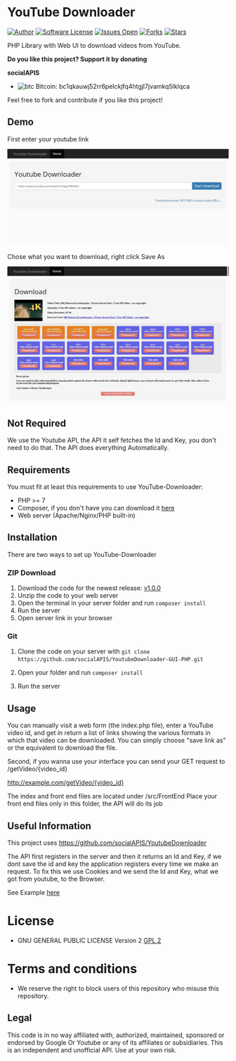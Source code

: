 # YouTube Downloader

[![Author](https://img.shields.io/badge/Author-socialAPIS-blue)](https://github.com/socialAPIS)
[![Software License](https://img.shields.io/github/license/socialAPIS/YoutubeDownloader-GUI-PHP)](LICENSE)
[![Issues Open](https://img.shields.io/github/issues/socialAPIS/YoutubeDownloader-GUI-PHP)](IssuesOpen)
[![Forks](https://img.shields.io/github/forks/socialAPIS/YoutubeDownloader-GUI-PHP)](forks)
[![Stars](https://img.shields.io/github/stars/socialAPIS/YoutubeDownloader-GUI-PHP)](stars)

PHP Library with Web UI to download videos from YouTube.

**Do you like this project? Support it by donating**

**socialAPIS**

- ![btc](https://raw.githubusercontent.com/reek/anti-adblock-killer/gh-pages/images/bitcoin.png) Bitcoin: bc1qkauwj52rr6pelckjfq4htgjl7jvamkq5lklqca

Feel free to fork and contribute if you like this project!

## Demo

First enter your youtube link

![](./docs/enterlink.jpg)

Chose what you want to download, right click Save As

![](./docs/download.jpg)

## Not Required

We use the Youtube API, the API it self fetches the Id and Key, you don't need to
do that. The API does everything Automatically.

## Requirements

You must fit at least this requirements to use YouTube-Downloader:

- PHP >= 7
- Composer, if you don't have you can download it [here](https://getcomposer.org)
- Web server (Apache/Nginx/PHP built-in)


## Installation

There are two ways to set up YouTube-Downloader

### ZIP Download

1. Download the code for the newest release: [v1.0.0](./releases/release%20v1.0.0.zip)
2. Unzip the code to your web server
3. Open the terminal in your server folder and run `composer install`
4. Run the server
5. Open server link in your browser

### Git

1. Clone the code on your server with 
`git clone https://github.com/socialAPIS/YoutubeDownloader-GUI-PHP.git`

2. Open your folder and run `composer install`
3. Run the server

## Usage

You can manually visit a web form (the index.php file), enter a YouTube
video id, and get in return a list of links showing the various formats in which
that video can be downloaded. You can simply choose "save link as" or the
equivalent to download the file.

Second, if you wanna use your interface you can send your GET request to
/getVideo/{video_id}

http://example.com/getVideo/{video_id}

The index and front end files are located under /src/FrontEnd
Place your front end files only in this folder, the API will do its job

## Useful Information
This project uses https://github.com/socialAPIS/YoutubeDownloader

The API first registers in the server and then it returns an Id and Key,
if we dont save the id and key the application registers every time we make
an request. To fix this we use Cookies and we send the Id and Key, what we got
from youtube, to the Browser.

See Example [here](https://github.com/socialAPIS/YoutubeDownloader/blob/master/Examples/FetchPlayer.php)

# License
- GNU GENERAL PUBLIC LICENSE Version 2 [GPL 2](./LICENSE)

# Terms and conditions
- We reserve the right to block users of this repository who misuse this repository.

## Legal
This code is in no way affiliated with, authorized, maintained, sponsored or endorsed by Google Or Youtube or any of its affiliates or subsidiaries. This is an independent and unofficial API. Use at your own risk.